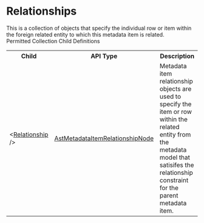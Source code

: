 # Relationships

<div class="LanguageSummary"><div class ="SummaryItem">This is a collection of objects that specify the individual row or item within the foreign related entity to which this metadata item is related.</div></div><div class="SchemaBindingGroup"><div class="SchemaBindingGroupHeader">Permitted Collection Child Definitions</div><table id="SchemaBindingList" class="SchemaBindingList"><tbody><tr><th class="SchemaBindingNameColumnHeader">Child</th><th class="SchemaBindingTypeColumnHeader">API Type</th><th class="SchemaBindingSummaryColumnHeader">Description</th></tr><tr class="cd0"><td class="SchemaBindingName"><span class="punc">&lt;</span><a href=Varigence.Languages.Biml.Metadata.AstMetadataItemRelationshipNode.html">Relationship</a><span class="punc"> /&gt;</span></td><td class="SchemaBindingType"><a href="../api-reference/Varigence.Languages.Biml.Metadata.AstMetadataItemRelationshipNode.html">AstMetadataItemRelationshipNode</a></td><td class="SchemaBindingSummary">Metadata item relationship objects are used to specify the item or row within the related entity from the metadata model that satisifes the relationship constraint for the parent metadata item.</td></tr></tbody></table></div>